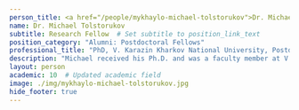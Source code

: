 ```yaml
---
person_title: <a href="/people/mykhaylo-michael-tolstorukov">Dr. Michael Tolstorukov</a>
name: Dr. Michael Tolstorukov
subtitle: Research Fellow  # Set subtitle to position_link_text
position_category: "Alumni: Postdoctoral Fellows"
professional_title: "PhD, V. Karazin Kharkov National University, Postdoctoral Fellow/Instructor (2007-2012), Departmental Fellow in Molecular Biology Department, Massachusetts General Hospital"
description: "Michael received his Ph.D. and was a faculty member at V. Karazin Kharkov National University, Kharkov, Ukraine. He is an expert in the biophysics of nucleosome positioning. He is a special Departmental Fellow in the Molecular Biology Department at the Massachusetts General Hospital."
layout: person
academic: 10  # Updated academic field
image: ./img/mykhaylo-michael-tolstorukov.jpg
hide_footer: true
---
```

